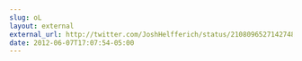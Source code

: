 ```yaml
---
slug: oL
layout: external
external_url: http://twitter.com/JoshHelfferich/status/210809652714274817/photo/1
date: 2012-06-07T17:07:54-05:00
---
```

